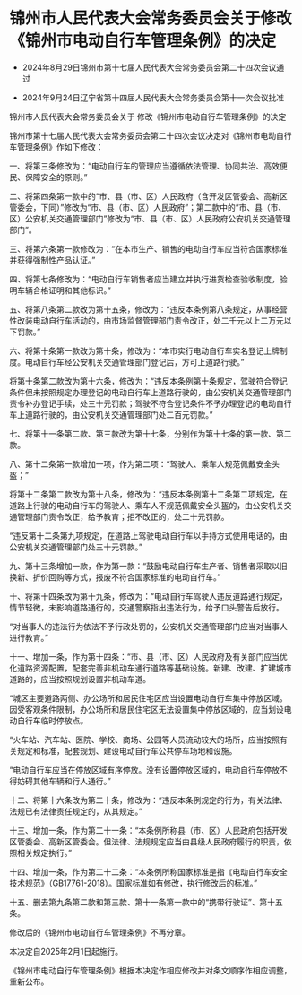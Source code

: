 # 锦州市人民代表大会常务委员会关于修改《锦州市电动自行车管理条例》的决定

- 2024年8月29日锦州市第十七届人民代表大会常务委员会第二十四次会议通过

- 2024年9月24日辽宁省第十四届人民代表大会常务委员会第十一次会议批准

<!-- INFO END -->

锦州市人民代表大会常务委员会关于 修改《锦州市电动自行车管理条例》的决定

锦州市第十七届人民代表大会常务委员会第二十四次会议决定对《锦州市电动自行车管理条例》作如下修改：

一、将第三条修改为：“电动自行车的管理应当遵循依法管理、协同共治、高效便民、保障安全的原则。”

二、将第四条第一款中的“市、县（市、区）人民政府（含开发区管委会、高新区管委会，下同）”修改为“市、县（市、区）人民政府”；第二款中的“市、县（市、区）公安机关交通管理部门”修改为“市、县（市、区）人民政府公安机关交通管理部门”。

三、将第六条第一款修改为：“在本市生产、销售的电动自行车应当符合国家标准并获得强制性产品认证。”

四、将第七条修改为：“电动自行车销售者应当建立并执行进货检查验收制度，验明车辆合格证明和其他标识。”

五、将第八条第二款改为第十五条，修改为：“违反本条例第八条规定，从事经营性改装电动自行车活动的，由市场监督管理部门责令改正，处二千元以上二万元以下罚款。”

六、将第十条第一款改为第十条，修改为：“本市实行电动自行车实名登记上牌制度。电动自行车经公安机关交通管理部门登记后，方可上道路行驶。”

将第十条第二款改为第十六条，修改为：“违反本条例第十条规定，驾驶符合登记条件但未按照规定办理登记的电动自行车上道路行驶的，由公安机关交通管理部门责令补办登记手续，处三十元罚款；驾驶不符合登记条件不予办理登记的电动自行车上道路行驶的，由公安机关交通管理部门处二百元罚款。”

七、将第十一条第二款、第三款改为第十七条，分别作为第十七条的第一款、第二款。

八、第十二条第一款增加一项，作为第二项：“驾驶人、乘车人规范佩戴安全头盔；”

将第十二条第二款改为第十八条，修改为：“违反本条例第十二条第二项规定，在道路上行驶的电动自行车的驾驶人、乘车人不规范佩戴安全头盔的，由公安机关交通管理部门责令改正，给予教育；拒不改正的，处二十元罚款。

“违反第十二条第九项规定，在道路上驾驶电动自行车以手持方式使用电话的，由公安机关交通管理部门处三十元罚款。”

九、第十三条增加一款，作为第一款：“鼓励电动自行车生产者、销售者采取以旧换新、折价回购等方式，报废不符合国家标准的电动自行车。”

十、将第十四条改为第十九条，修改为：“电动自行车驾驶人违反道路通行规定，情节轻微，未影响道路通行的，交通警察指出违法行为，给予口头警告后放行。

“对当事人的违法行为依法不予行政处罚的，公安机关交通管理部门应当对当事人进行教育。”

十一、增加一条，作为第十四条：“市、县（市、区）人民政府及有关部门应当优化道路资源配置，配套完善非机动车通行道路等基础设施。新建、改建、扩建城市道路的，应当按照规划设置非机动车道。

“城区主要道路两侧、办公场所和居民住宅区应当设置电动自行车集中停放区域。因受客观条件限制，办公场所和居民住宅区无法设置集中停放区域的，应当划设电动自行车临时停放点。

“火车站、汽车站、医院、学校、商场、公园等人员流动较大的场所，应当按照有关规定和标准，配套规划、建设电动自行车公共停车场地和设施。

“电动自行车应当在停放区域有序停放。没有设置停放区域的，电动自行车停放不得妨碍其他车辆和行人通行。”

十二、将第十六条改为第二十条，修改为：“违反本条例规定的行为，有关法律、法规已有法律责任规定的，从其规定。”

十三、增加一条，作为第二十一条：“本条例所称县（市、区）人民政府包括开发区管委会、高新区管委会。但法律、法规规定应当由县级人民政府履行的职责，依照相关规定执行。”

十四、增加一条，作为第二十二条：“本条例所称国家标准是指《电动自行车安全技术规范》（GB17761-2018）。国家标准如有修改，执行修改后的标准。”

十五、删去第九条第二款和第三款、第十一条第一款中的“携带行驶证”、第十五条。

修改后的《锦州市电动自行车管理条例》不再分章。

本决定自2025年2月1日起施行。

《锦州市电动自行车管理条例》根据本决定作相应修改并对条文顺序作相应调整，重新公布。
